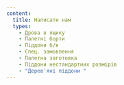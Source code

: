 ```yaml
---
content:
  title: Написати нам
  types:
    - Дрова в ящику
    - Палетні борти
    - Піддони б/в
    - Спец. замовлення
    - Палетна заготовка
    - Піддони нестандартних розмірів
    - "Дерев'яні піддони "
---
```

